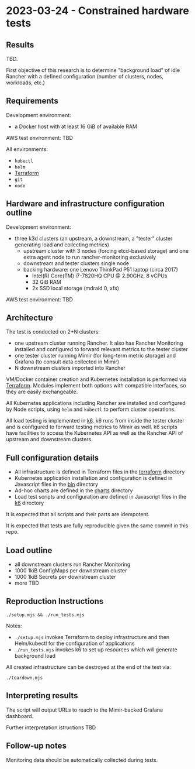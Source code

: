 # 2023-03-24 - Constrained hardware tests

## Results

TBD. 

First objective of this research is to determine "background load" of idle Rancher with a defined configuration (number of clusters, nodes, workloads, etc.)

## Requirements

Development environment:
- a Docker host with at least 16 GiB of available RAM

AWS test environment: TBD

All environments:
- `kubectl`
- `helm`
- [Terraform](https://www.terraform.io/)
- `git`
- `node`

## Hardware and infrastructure configuration outline

Development environment: 
- three k3d clusters (an upstream, a downstream, a "tester" cluster generating load and collecting metrics)
  - upstream cluster with 3 nodes (forcing etcd-based storage) and one extra agent node to run rancher-monitoring exclusively
  - downstream and tester clusters single node
  - backing hardware: one Lenovo ThinkPad P51 laptop (circa 2017)
    - Intel(R) Core(TM) i7-7820HQ CPU @ 2.90GHz, 8 vCPUs
    - 32 GiB RAM
    - 2x SSD local storage (mdraid 0, xfs)

AWS test environment: TBD

## Architecture

The test is conducted on 2+N clusters:
 - one upstream cluster running Rancher. It also has Rancher Monitoring installed and configured to forward relevant metrics to the tester cluster
 - one tester cluster running Mimir (for long-term metric storage) and Grafana (to consult data collected in Mimir)
 - N downstream clusters imported into Rancher

VM/Docker container creation and Kubernetes installation is performed via [Terraform](https://www.terraform.io/). Modules implement both options with compatible interfaces, so they are easily exchangeable.

All Kubernetes applications including Rancher are installed and configured by Node scripts, using `helm` and `kubectl` to perform cluster operations.

All load testing is implemented in [k6](https://k6.io/). k6 runs from inside the tester cluster and is configured to forward testing metrics to Mimir as well. k6 scripts have facilities to access the Kubernetes API as well as the Rancher API of upstream and downstream clusters.

## Full configuration details

- All infrastructure is defined in Terraform files in the [terraform](../terraform) directory
- Kubernetes application installation and configuration is defined in Javascript files in the [bin](../bin) directory
- Ad-hoc charts are defined in the [charts](../charts) directory
- Load test scripts and configuration are defined in Javascript files in the [k6](../k6) directory

It is expected that all scripts and their parts are idempotent.

It is expected that tests are fully reproducible given the same commit in this repo.

## Load outline

- all downstream clusters run Rancher Monitoring
- 1000 1kiB ConfigMaps per downstream cluster
- 1000 1kiB Secrets per downstream cluster
- more TBD

## Reproduction Instructions

```shell
./setup.mjs && ./run_tests.mjs
```

Notes:
 - `./setup.mjs` invokes Terraform to deploy infrastructure and then Helm/kubectl for the configuration of applications
 - `./run_tests.mjs` invokes k6 to set up resources which will generate background load

All created infrastructure can be destroyed at the end of the test via:
```shell
./teardown.mjs
```

## Interpreting results

The script will output URLs to reach to the Mimir-backed Grafana dashboard.

Further interpretation istructions TBD

## Follow-up notes

Monitoring data should be automatically collected during tests.
